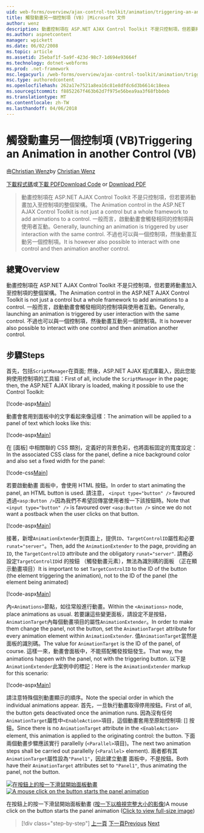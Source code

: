 ```yaml
---
uid: web-forms/overview/ajax-control-toolkit/animation/triggering-an-animation-in-another-control-vb
title: 觸發動畫另一個控制項 (VB) |Microsoft 文件
author: wenz
description: 動畫控制項在 ASP.NET AJAX Control Toolkit 不是只控制項，但若要將動畫加入至控制項的整個架構。 一般而言，啟動...
ms.author: aspnetcontent
manager: wpickett
ms.date: 06/02/2008
ms.topic: article
ms.assetid: 25ebaf1f-5a9f-423d-98c7-1d694e93664f
ms.technology: dotnet-webforms
ms.prod: .net-framework
msc.legacyurl: /web-forms/overview/ajax-control-toolkit/animation/triggering-an-animation-in-another-control-vb
msc.type: authoredcontent
ms.openlocfilehash: 262a17e7521a8ea16c81e8dfdc6d3b6614c18eea
ms.sourcegitcommit: f8852267f463b62d7f975e56bea9aa3f68fbbdeb
ms.translationtype: MT
ms.contentlocale: zh-TW
ms.lasthandoff: 04/06/2018
---
```

<a name="triggering-an-animation-in-another-control-vb"></a><span data-ttu-id="33991-104">觸發動畫另一個控制項 (VB)</span><span class="sxs-lookup"><span data-stu-id="33991-104">Triggering an Animation in another Control (VB)</span></span>
====================
<span data-ttu-id="33991-105">由[Christian Wenz](https://github.com/wenz)</span><span class="sxs-lookup"><span data-stu-id="33991-105">by [Christian Wenz](https://github.com/wenz)</span></span>

<span data-ttu-id="33991-106">[下載程式碼](http://download.microsoft.com/download/f/9/a/f9a26acd-8df4-4484-8a18-199e4598f411/Animation8.vb.zip)或[下載 PDF](http://download.microsoft.com/download/6/7/1/6718d452-ff89-4d3f-a90e-c74ec2d636a3/animation8VB.pdf)</span><span class="sxs-lookup"><span data-stu-id="33991-106">[Download Code](http://download.microsoft.com/download/f/9/a/f9a26acd-8df4-4484-8a18-199e4598f411/Animation8.vb.zip) or [Download PDF](http://download.microsoft.com/download/6/7/1/6718d452-ff89-4d3f-a90e-c74ec2d636a3/animation8VB.pdf)</span></span>

> <span data-ttu-id="33991-107">動畫控制項在 ASP.NET AJAX Control Toolkit 不是只控制項，但若要將動畫加入至控制項的整個架構。</span><span class="sxs-lookup"><span data-stu-id="33991-107">The Animation control in the ASP.NET AJAX Control Toolkit is not just a control but a whole framework to add animations to a control.</span></span> <span data-ttu-id="33991-108">一般而言，啟動動畫會觸發相同的控制項與使用者互動。</span><span class="sxs-lookup"><span data-stu-id="33991-108">Generally, launching an animation is triggered by user interaction with the same control.</span></span> <span data-ttu-id="33991-109">不過也可以與一個控制項，然後動畫互動另一個控制項。</span><span class="sxs-lookup"><span data-stu-id="33991-109">It is however also possible to interact with one control and then animation another control.</span></span>


## <a name="overview"></a><span data-ttu-id="33991-110">總覽</span><span class="sxs-lookup"><span data-stu-id="33991-110">Overview</span></span>

<span data-ttu-id="33991-111">動畫控制項在 ASP.NET AJAX Control Toolkit 不是只控制項，但若要將動畫加入至控制項的整個架構。</span><span class="sxs-lookup"><span data-stu-id="33991-111">The Animation control in the ASP.NET AJAX Control Toolkit is not just a control but a whole framework to add animations to a control.</span></span> <span data-ttu-id="33991-112">一般而言，啟動動畫會觸發相同的控制項與使用者互動。</span><span class="sxs-lookup"><span data-stu-id="33991-112">Generally, launching an animation is triggered by user interaction with the same control.</span></span> <span data-ttu-id="33991-113">不過也可以與一個控制項，然後動畫互動另一個控制項。</span><span class="sxs-lookup"><span data-stu-id="33991-113">It is however also possible to interact with one control and then animation another control.</span></span>

## <a name="steps"></a><span data-ttu-id="33991-114">步驟</span><span class="sxs-lookup"><span data-stu-id="33991-114">Steps</span></span>

<span data-ttu-id="33991-115">首先，包括`ScriptManager`在頁面; 然後，ASP.NET AJAX 程式庫載入，因此您能夠使用控制項的工具組：</span><span class="sxs-lookup"><span data-stu-id="33991-115">First of all, include the `ScriptManager` in the page; then, the ASP.NET AJAX library is loaded, making it possible to use the Control Toolkit:</span></span>

[!code-aspx[Main](triggering-an-animation-in-another-control-vb/samples/sample1.aspx)]

<span data-ttu-id="33991-116">動畫會套用到面板中的文字看起來像這樣：</span><span class="sxs-lookup"><span data-stu-id="33991-116">The animation will be applied to a panel of text which looks like this:</span></span>

[!code-aspx[Main](triggering-an-animation-in-another-control-vb/samples/sample2.aspx)]

<span data-ttu-id="33991-117">在 [面板] 中相關聯的 CSS 類別，定義好的背景色彩，也將面板固定的寬度設定：</span><span class="sxs-lookup"><span data-stu-id="33991-117">In the associated CSS class for the panel, define a nice background color and also set a fixed width for the panel:</span></span>

[!code-css[Main](triggering-an-animation-in-another-control-vb/samples/sample3.css)]

<span data-ttu-id="33991-118">若要啟動動畫 面板中，會使用 HTML 按鈕。</span><span class="sxs-lookup"><span data-stu-id="33991-118">In order to start animating the panel, an HTML button is used.</span></span> <span data-ttu-id="33991-119">請注意， `<input type="button" />` favoured 透過`<asp:Button />`因為我們不希望回傳當使用者按一下該按鈕時。</span><span class="sxs-lookup"><span data-stu-id="33991-119">Note that `<input type="button" />` is favoured over `<asp:Button />` since we do not want a postback when the user clicks on that button.</span></span>

[!code-aspx[Main](triggering-an-animation-in-another-control-vb/samples/sample4.aspx)]

<span data-ttu-id="33991-120">接著，新增`AnimationExtender`到頁面上，提供`ID`、`TargetControlID`屬性和必要`runat="server"`。</span><span class="sxs-lookup"><span data-stu-id="33991-120">Then, add the `AnimationExtender` to the page, providing an `ID`, the `TargetControlID` attribute and the obligatory `runat="server"`.</span></span> <span data-ttu-id="33991-121">請務必設定`TargetControlID`id 的按鈕 （觸發動畫元素），無法為識別碼的面板 （正在顯示動畫項目）</span><span class="sxs-lookup"><span data-stu-id="33991-121">It is important to set `TargetControlID` to the ID of the button (the element triggering the animation), not to the ID of the panel (the element being animated)</span></span>

[!code-aspx[Main](triggering-an-animation-in-another-control-vb/samples/sample5.aspx)]

<span data-ttu-id="33991-122">內`<Animations>`節點，如往常般進行動畫。</span><span class="sxs-lookup"><span data-stu-id="33991-122">Within the `<Animations>` node, place animations as usual.</span></span> <span data-ttu-id="33991-123">若要讓這些變更面板，請設定不是按鈕，`AnimationTarget`內每個動畫項目的屬性`AnimationExtender`。</span><span class="sxs-lookup"><span data-stu-id="33991-123">In order to make them change the panel, not the button, set the `AnimationTarget` attribute for every animation element within `AnimationExtender`.</span></span> <span data-ttu-id="33991-124">值`AnimationTarget`當然是面板的識別碼。</span><span class="sxs-lookup"><span data-stu-id="33991-124">The value for `AnimationTarget` is the ID of the panel, of course.</span></span> <span data-ttu-id="33991-125">這樣一來，動畫會面板中，不能搭配觸發按鈕發生。</span><span class="sxs-lookup"><span data-stu-id="33991-125">That way, the animations happen with the panel, not with the triggering button.</span></span> <span data-ttu-id="33991-126">以下是`AnimationExtender`此案例中的標記：</span><span class="sxs-lookup"><span data-stu-id="33991-126">Here is the `AnimationExtender` markup for this scenario:</span></span>

[!code-aspx[Main](triggering-an-animation-in-another-control-vb/samples/sample6.aspx)]

<span data-ttu-id="33991-127">請注意特殊個別動畫顯示的順序。</span><span class="sxs-lookup"><span data-stu-id="33991-127">Note the special order in which the individual animations appear.</span></span> <span data-ttu-id="33991-128">首先，一旦執行動畫取得停用按鈕。</span><span class="sxs-lookup"><span data-stu-id="33991-128">First of all, the button gets deactivated once the animation runs.</span></span> <span data-ttu-id="33991-129">因為沒有任何`AnimationTarget`屬性中`<EnableAction>`項目，這個動畫套用至原始控制項: [] 按鈕。</span><span class="sxs-lookup"><span data-stu-id="33991-129">Since there is no `AnimationTarget` attribute in the `<EnableAction>` element, this animation is applied to the originating control: the button.</span></span> <span data-ttu-id="33991-130">下面兩個動畫步驟應該實行 parallelly (`<Parallel>`項目)。</span><span class="sxs-lookup"><span data-stu-id="33991-130">The next two animation steps shall be carried out parallelly (`<Parallel>` element).</span></span> <span data-ttu-id="33991-131">兩者都有其`AnimationTarget`屬性設為`"Panel1"`，因此建立動畫 面板中，不是按鈕。</span><span class="sxs-lookup"><span data-stu-id="33991-131">Both have their `AnimationTarget` attributes set to `"Panel1"`, thus animating the panel, not the button.</span></span>


<span data-ttu-id="33991-132">[![在按鈕上的按一下滑鼠開始面板動畫](triggering-an-animation-in-another-control-vb/_static/image2.png)](triggering-an-animation-in-another-control-vb/_static/image1.png)</span><span class="sxs-lookup"><span data-stu-id="33991-132">[![A mouse click on the button starts the panel animation](triggering-an-animation-in-another-control-vb/_static/image2.png)](triggering-an-animation-in-another-control-vb/_static/image1.png)</span></span>

<span data-ttu-id="33991-133">在按鈕上的按一下滑鼠開始面板動畫 ([按一下以檢視完整大小的影像](triggering-an-animation-in-another-control-vb/_static/image3.png))</span><span class="sxs-lookup"><span data-stu-id="33991-133">A mouse click on the button starts the panel animation ([Click to view full-size image](triggering-an-animation-in-another-control-vb/_static/image3.png))</span></span>

> [!div class="step-by-step"]
> <span data-ttu-id="33991-134">[上一頁](disabling-actions-during-animation-vb.md)
> [下一頁](modifying-animations-from-the-server-side-vb.md)</span><span class="sxs-lookup"><span data-stu-id="33991-134">[Previous](disabling-actions-during-animation-vb.md)
[Next](modifying-animations-from-the-server-side-vb.md)</span></span>
